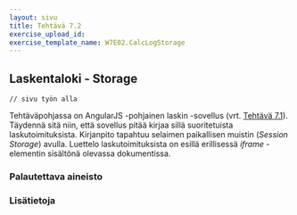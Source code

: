 ```yaml
---
layout: sivu
title: Tehtävä 7.2
exercise_upload_id: 
exercise_template_name: W7E02.CalcLogStorage
---
```


## Laskentaloki - Storage 

~~~
// sivu työn alla
~~~

Tehtäväpohjassa on AngularJS -pohjainen laskin -sovellus (vrt. [Tehtävä 7.1](../tehtava71)). Täydennä sitä niin, että sovellus pitää kirjaa sillä suoritetuista laskutoimituksista. Kirjanpito tapahtuu selaimen paikallisen muistin (*Session Storage*) avulla. Luettelo laskutoimituksista on esillä  erillisessä *iframe* -elementin sisältönä olevassa dokumentissa.

### Palautettava aineisto


### Lisätietoja

